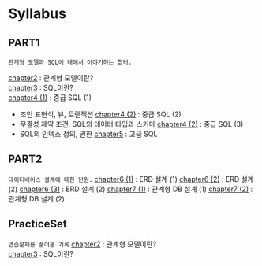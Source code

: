 # Syllabus

## PART1
`관계형 모델과 SQL에 대해서 이야기하는 챕터.` 

[chapter2](./PART1/chapter2.md) : 관계형 모델이란?  
[chapter3](./PART1/chapter3.md) : SQL이란?  
[chapter4 (1)](./PART1/chapter4_1.md) : 중급 SQL (1)  
 - 조인 표현식, 뷰, 트랜잭션
[chapter4 (2)](./PART1/chapter4_2.md) : 중급 SQL (2)  
 - 무결성 제약 조건, SQL의 데이터 타입과 스키마
[chapter4 (2)](./PART1/chapter4_3.md) : 중급 SQL (3)  
 - SQL의 인덱스 정의, 권한
[chapter5](./PART1/chapter5.md) : 고급 SQL

## PART2
`데이터베이스 설계에 대한 단원.` 
[chapter6 (1)](./PART2/chapter6_1.md) : ERD 설계 (1)
[chapter6 (2)](./PART2/chapter6_2.md) : ERD 설계 (2)
[chapter6 (3)](./PART2/chapter6_3.md) : ERD 설계 (2)
[chapter7 (1)](./PART2/chapter7_1.md) : 관계형 DB 설계 (1)
[chapter7 (2)](./PART2/chapter7_2.md) : 관계형 DB 설계 (2)

## PracticeSet
`연습문제를 풀어본 기록`
[chapter2](./PracticeSet/chapter2.md) : 관계형 모델이란?  
[chapter3](./PracticeSet/chapter3.md) : SQL이란?
